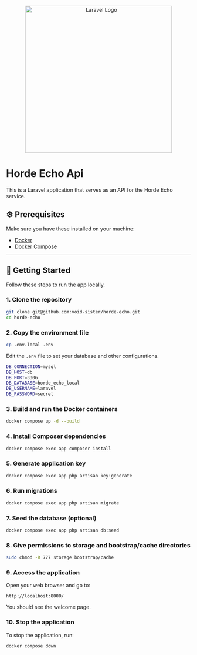 <p align="center"><a href="https://laravel.com" target="_blank"><img src="https://raw.githubusercontent.com/laravel/art/master/logo-lockup/5%20SVG/2%20CMYK/1%20Full%20Color/laravel-logolockup-cmyk-red.svg" width="400" alt="Laravel Logo"></a></p>

# Horde Echo Api

This is a Laravel application that serves as an API for the Horde Echo service.

## ⚙️ Prerequisites

Make sure you have these installed on your machine:

- [Docker](https://www.docker.com/products/docker-desktop)
- [Docker Compose](https://docs.docker.com/compose/)

---

## 🚀 Getting Started

Follow these steps to run the app locally.

### 1. Clone the repository

```bash
git clone git@github.com:void-sister/horde-echo.git
cd horde-echo
```

### 2. Copy the environment file

```bash
cp .env.local .env
```

Edit the `.env` file to set your database and other configurations.

```bash
DB_CONNECTION=mysql
DB_HOST=db
DB_PORT=3306
DB_DATABASE=horde_echo_local
DB_USERNAME=laravel
DB_PASSWORD=secret
```

### 3. Build and run the Docker containers

```bash
docker compose up -d --build
```

### 4. Install Composer dependencies

```bash
docker compose exec app composer install
```

### 5. Generate application key

```bash
docker compose exec app php artisan key:generate
```

### 6. Run migrations

```bash
docker compose exec app php artisan migrate
```

### 7. Seed the database (optional)

```bash
docker compose exec app php artisan db:seed
```

### 8. Give permissions to storage and bootstrap/cache directories

```bash
sudo chmod -R 777 storage bootstrap/cache
```

### 9. Access the application
Open your web browser and go to:

````
http://localhost:8000/
````
You should see the welcome page.

### 10. Stop the application
To stop the application, run:

```bash
docker compose down
```
